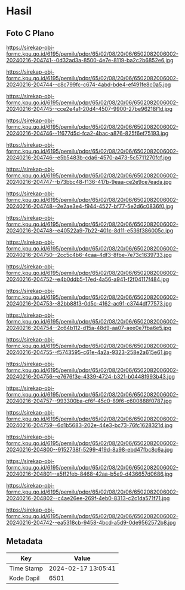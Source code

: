 # Hasil

## Foto C Plano

https://sirekap-obj-formc.kpu.go.id/6195/pemilu/pdpr/65/02/08/20/06/6502082006002-20240216-204741--0d32ad3a-8500-4e7e-8119-ba2c2b6852e6.jpg

https://sirekap-obj-formc.kpu.go.id/6195/pemilu/pdpr/65/02/08/20/06/6502082006002-20240216-204744--c8c799fc-c674-4abd-bde4-ef491fe8c0a5.jpg

https://sirekap-obj-formc.kpu.go.id/6195/pemilu/pdpr/65/02/08/20/06/6502082006002-20240216-204745--cce2e4a1-20d4-4507-9900-27be96218f1d.jpg

https://sirekap-obj-formc.kpu.go.id/6195/pemilu/pdpr/65/02/08/20/06/6502082006002-20240216-204746--1f677d5d-fca2-4bac-a876-825f6ef75193.jpg

https://sirekap-obj-formc.kpu.go.id/6195/pemilu/pdpr/65/02/08/20/06/6502082006002-20240216-204746--e5b5483b-cda6-4570-a473-5c5711270fcf.jpg

https://sirekap-obj-formc.kpu.go.id/6195/pemilu/pdpr/65/02/08/20/06/6502082006002-20240216-204747--b73bbc48-f136-417b-9eaa-ce2e9ce7eada.jpg

https://sirekap-obj-formc.kpu.go.id/6195/pemilu/pdpr/65/02/08/20/06/6502082006002-20240216-204748--2e2ae3e4-f944-4527-bf77-5e2d6c0836f0.jpg

https://sirekap-obj-formc.kpu.go.id/6195/pemilu/pdpr/65/02/08/20/06/6502082006002-20240216-204748--e40522a9-7b22-401c-8d11-e536f386005c.jpg

https://sirekap-obj-formc.kpu.go.id/6195/pemilu/pdpr/65/02/08/20/06/6502082006002-20240216-204750--2cc5c4b6-4caa-4df3-8fbe-7e73c1639733.jpg

https://sirekap-obj-formc.kpu.go.id/6195/pemilu/pdpr/65/02/08/20/06/6502082006002-20240216-204752--e4b0ddb5-17ed-4a56-a941-f2f04117f484.jpg

https://sirekap-obj-formc.kpu.go.id/6195/pemilu/pdpr/65/02/08/20/06/6502082006002-20240216-204753--82bb88f3-0d5c-4162-ac91-c3744df77573.jpg

https://sirekap-obj-formc.kpu.go.id/6195/pemilu/pdpr/65/02/08/20/06/6502082006002-20240216-204754--2c64b112-d15a-48d9-aa07-aee0e7fba6e5.jpg

https://sirekap-obj-formc.kpu.go.id/6195/pemilu/pdpr/65/02/08/20/06/6502082006002-20240216-204755--f5743595-c61e-4a2a-9323-258e2a615e61.jpg

https://sirekap-obj-formc.kpu.go.id/6195/pemilu/pdpr/65/02/08/20/06/6502082006002-20240216-204756--e7676f3e-4339-4724-b321-b0448f993b43.jpg

https://sirekap-obj-formc.kpu.go.id/6195/pemilu/pdpr/65/02/08/20/06/6502082006002-20240216-204757--993300ba-cf6f-45c0-89f6-c600888f0787.jpg

https://sirekap-obj-formc.kpu.go.id/6195/pemilu/pdpr/65/02/08/20/06/6502082006002-20240216-204759--6d1b5683-202e-44e3-bc73-76fc1628321d.jpg

https://sirekap-obj-formc.kpu.go.id/6195/pemilu/pdpr/65/02/08/20/06/6502082006002-20240216-204800--9152738f-5299-419d-8a98-ebd47fbc8c6a.jpg

https://sirekap-obj-formc.kpu.go.id/6195/pemilu/pdpr/65/02/08/20/06/6502082006002-20240216-204801--a5ff2feb-8468-42aa-b5e9-d436657d0686.jpg

https://sirekap-obj-formc.kpu.go.id/6195/pemilu/pdpr/65/02/08/20/06/6502082006002-20240216-204802--c4ae26ee-269f-4eb0-8313-c2c1da571f71.jpg

https://sirekap-obj-formc.kpu.go.id/6195/pemilu/pdpr/65/02/08/20/06/6502082006002-20240216-204742--ea5318cb-9458-4bcd-a5d9-0de9562572b8.jpg


## Metadata

| Key        | Value               |
| ---------- | ------------------- |
| Time Stamp | 2024-02-17 13:05:41 |
| Kode Dapil | 6501                |



